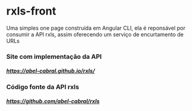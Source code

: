 <h1>rxls-front</h1>
<p>Uma simples one page construída em Angular CLI, ela é reponsável por consumir a API rxls, assim oferecendo um serviço de encurtamento de URLs</p>
<h3>Site com implementação da API</h3>
<h5><a href="https://abel-cabral.github.io/rxls/">https://abel-cabral.github.io/rxls/</a></h5>
<h3>Código fonte da API rxls</h3>
<h5><a href="https://github.com/abel-cabral/rxls">https://github.com/abel-cabral/rxls</a></h5>
